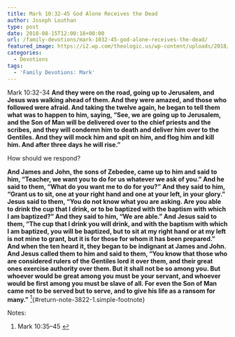 ```yaml
---
title: Mark 10:32-45 God Alone Receives the Dead
author: Joseph Louthan
type: post
date: 2018-08-15T12:00:18+00:00
url: /family-devotions/mark-1032-45-god-alone-receives-the-dead/
featured_image: https://i2.wp.com/theologic.us/wp-content/uploads/2018/08/AllCDCovers_gza_genius_liquid_swords_1995_retail_cd-back.jpg?resize=825%2C510
categories:
  - Devotions
tags:
  - 'Family Devotions: Mark'
---
```

<p class="p1">
  <span class="s1">Mark 10:32-34 <strong>And they were on the road, going up to Jerusalem, and Jesus was walking ahead of them. And they were amazed, and those who followed were afraid. And taking the twelve again, he began to tell them what was to happen to him, saying, “See, we are going up to Jerusalem, and the Son of Man will be delivered over to the chief priests and the scribes, and they will condemn him to death and deliver him over to the Gentiles. And they will mock him and spit on him, and flog him and kill him. And after three days he will rise.” </strong></span>
</p>

<p class="p1">
  <span class="s1">How should we respond? </span>
</p>

**<span lang="en-US">And James and John, the sons of Zebedee, came up to him and said to him, “Teacher, we want you to do for us whatever we ask of you.” </span> <span lang="en-US">And he said to them, “What do you want me to do for you?” </span> <span lang="en-US">And they said to him, “Grant us to sit, one at your right hand and one at your left, in your glory.” </span> <span lang="en-US">Jesus said to them, “You do not know what you are asking. Are you able to drink the cup that I drink, or to be baptized with the baptism with which I am baptized?” </span> <span lang="en-US">And they said to him, “We are able.” And Jesus said to them, “The cup that I drink you will drink, and with the baptism with which I am baptized, you will be baptized, </span> <span lang="en-US">but to sit at my right hand or at my left is not mine to grant, but it is for those for whom it has been prepared.” </span> <span lang="en-US">And when the ten heard it, they began to be indignant at James and John. </span> <span lang="en-US">And Jesus called them to him and said to them, “You know that those who are considered rulers of the Gentiles lord it over them, and their great ones exercise authority over them. </span> <span lang="en-US">But it shall not be so among you. But whoever would be great among you must be your servant, </span> <span lang="en-US">and whoever would be first among you must be slave of all. </span> <span lang="en-US">For even the Son of Man came not to be served but to serve, and to give his life as a ransom for many.”</span>** [<sup>1</sup>][1]{#return-note-3822-1.simple-footnote}

<div class="simple-footnotes">
  <p class="notes">
    Notes:
  </p>
  
  <ol>
    <li id="note-3822-1">
      <span lang="en-US">Mark 10:35–45</span> <a href="#return-note-3822-1">&#8617;</a>
    </li>
  </ol>
</div>

 [1]: #note-3822-1 "Mark 10:35–45"